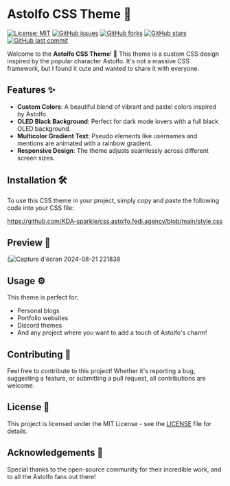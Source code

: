 # Astolfo CSS Theme 🎀

[![License: MIT](https://img.shields.io/badge/License-MIT-yellow.svg)](https://github.com/KDA-sparkle/css.astolfo.fedi.agency/blob/main/LICENSE)
[![GitHub issues](https://img.shields.io/github/issues/KDA-sparkle/css.astolfo.fedi.agency)](https://github.com/KDA-sparkle/css.astolfo.fedi.agency/issues)
[![GitHub forks](https://img.shields.io/github/forks/KDA-sparkle/css.astolfo.fedi.agency)](https://github.com/KDA-sparkle/css.astolfo.fedi.agency/network)
[![GitHub stars](https://img.shields.io/github/stars/KDA-sparkle/css.astolfo.fedi.agency)](https://github.com/KDA-sparkle/css.astolfo.fedi.agency/stargazers)
[![GitHub last commit](https://img.shields.io/github/last-commit/KDA-sparkle/css.astolfo.fedi.agency)](https://github.com/KDA-sparkle/css.astolfo.fedi.agency/commits/main)

Welcome to the **Astolfo CSS Theme**! 🌟 This theme is a custom CSS design inspired by the popular character Astolfo. It's not a massive CSS framework, but I found it cute and wanted to share it with everyone.

## Features ✨
- **Custom Colors**: A beautiful blend of vibrant and pastel colors inspired by Astolfo.
- **OLED Black Background**: Perfect for dark mode lovers with a full black OLED background.
- **Multicolor Gradient Text**: Pseudo elements like usernames and mentions are animated with a rainbow gradient.
- **Responsive Design**: The theme adjusts seamlessly across different screen sizes.

## Installation 🛠️
To use this CSS theme in your project, simply copy and paste the following code into your CSS file:

https://github.com/KDA-sparkle/css.astolfo.fedi.agency/blob/main/style.css

## Preview 📸
(![Capture d'écran 2024-08-21 221838](https://github.com/user-attachments/assets/cf9c2847-9a3a-4ea8-97c6-e186b716d9e6)

## Usage ⚙️
This theme is perfect for:
- Personal blogs
- Portfolio websites
- Discord themes
- And any project where you want to add a touch of Astolfo's charm!

## Contributing 🤝
Feel free to contribute to this project! Whether it's reporting a bug, suggesting a feature, or submitting a pull request, all contributions are welcome.

## License 📄
This project is licensed under the MIT License - see the [LICENSE](https://github.com/KDA-sparkle/css.astolfo.fedi.agency/blob/main/LICENSE) file for details.

## Acknowledgements 💖
Special thanks to the open-source community for their incredible work, and to all the Astolfo fans out there!
